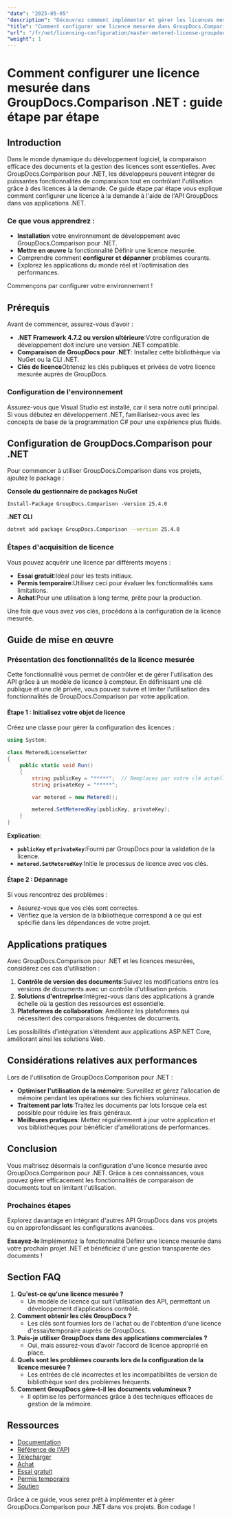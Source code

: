 ```yaml
---
"date": "2025-05-05"
"description": "Découvrez comment implémenter et gérer les licences mesurées avec GroupDocs.Comparison pour .NET. Ce guide couvre la configuration, le dépannage et les applications pratiques."
"title": "Comment configurer une licence mesurée dans GroupDocs.Comparison .NET - Guide étape par étape"
"url": "/fr/net/licensing-configuration/master-metered-license-groupdocs-comparison-net/"
"weight": 1
---
```


# Comment configurer une licence mesurée dans GroupDocs.Comparison .NET : guide étape par étape

## Introduction

Dans le monde dynamique du développement logiciel, la comparaison efficace des documents et la gestion des licences sont essentielles. Avec GroupDocs.Comparison pour .NET, les développeurs peuvent intégrer de puissantes fonctionnalités de comparaison tout en contrôlant l'utilisation grâce à des licences à la demande. Ce guide étape par étape vous explique comment configurer une licence à la demande à l'aide de l'API GroupDocs dans vos applications .NET.

### Ce que vous apprendrez :
- **Installation** votre environnement de développement avec GroupDocs.Comparison pour .NET.
- **Mettre en œuvre** la fonctionnalité Définir une licence mesurée.
- Comprendre comment **configurer et dépanner** problèmes courants.
- Explorez les applications du monde réel et l’optimisation des performances.

Commençons par configurer votre environnement !

## Prérequis

Avant de commencer, assurez-vous d’avoir :

- **.NET Framework 4.7.2 ou version ultérieure**:Votre configuration de développement doit inclure une version .NET compatible.
- **Comparaison de GroupDocs pour .NET**: Installez cette bibliothèque via NuGet ou la CLI .NET.
- **Clés de licence**Obtenez les clés publiques et privées de votre licence mesurée auprès de GroupDocs.

### Configuration de l'environnement

Assurez-vous que Visual Studio est installé, car il sera notre outil principal. Si vous débutez en développement .NET, familiarisez-vous avec les concepts de base de la programmation C# pour une expérience plus fluide.

## Configuration de GroupDocs.Comparison pour .NET

Pour commencer à utiliser GroupDocs.Comparison dans vos projets, ajoutez le package :

**Console du gestionnaire de packages NuGet**
```plaintext
Install-Package GroupDocs.Comparison -Version 25.4.0
```

**.NET CLI**
```bash
dotnet add package GroupDocs.Comparison --version 25.4.0
```

### Étapes d'acquisition de licence

Vous pouvez acquérir une licence par différents moyens :
- **Essai gratuit**:Idéal pour les tests initiaux.
- **Permis temporaire**:Utilisez ceci pour évaluer les fonctionnalités sans limitations.
- **Achat**:Pour une utilisation à long terme, prête pour la production.

Une fois que vous avez vos clés, procédons à la configuration de la licence mesurée.

## Guide de mise en œuvre

### Présentation des fonctionnalités de la licence mesurée

Cette fonctionnalité vous permet de contrôler et de gérer l'utilisation des API grâce à un modèle de licence à compteur. En définissant une clé publique et une clé privée, vous pouvez suivre et limiter l'utilisation des fonctionnalités de GroupDocs.Comparison par votre application.

#### Étape 1 : Initialisez votre objet de licence

Créez une classe pour gérer la configuration des licences :

```csharp
using System;

class MeteredLicenseSetter
{
    public static void Run()
    {
        string publicKey = "*****";  // Remplacez par votre clé actuelle
        string privateKey = "*****";

        var metered = new Metered();

        metered.SetMeteredKey(publicKey, privateKey);
    }
}
```

**Explication**: 
- **`publicKey` et `privateKey`**:Fourni par GroupDocs pour la validation de la licence.
- **`metered.SetMeteredKey`**:Initie le processus de licence avec vos clés.

#### Étape 2 : Dépannage

Si vous rencontrez des problèmes :
- Assurez-vous que vos clés sont correctes.
- Vérifiez que la version de la bibliothèque correspond à ce qui est spécifié dans les dépendances de votre projet.

## Applications pratiques

Avec GroupDocs.Comparison pour .NET et les licences mesurées, considérez ces cas d'utilisation :

1. **Contrôle de version des documents**:Suivez les modifications entre les versions de documents avec un contrôle d'utilisation précis.
2. **Solutions d'entreprise**:Intégrez-vous dans des applications à grande échelle où la gestion des ressources est essentielle.
3. **Plateformes de collaboration**: Améliorez les plateformes qui nécessitent des comparaisons fréquentes de documents.

Les possibilités d’intégration s’étendent aux applications ASP.NET Core, améliorant ainsi les solutions Web.

## Considérations relatives aux performances

Lors de l'utilisation de GroupDocs.Comparison pour .NET :

- **Optimiser l'utilisation de la mémoire**: Surveillez et gérez l'allocation de mémoire pendant les opérations sur des fichiers volumineux.
- **Traitement par lots**:Traitez les documents par lots lorsque cela est possible pour réduire les frais généraux.
- **Meilleures pratiques**: Mettez régulièrement à jour votre application et vos bibliothèques pour bénéficier d'améliorations de performances.

## Conclusion

Vous maîtrisez désormais la configuration d'une licence mesurée avec GroupDocs.Comparison pour .NET. Grâce à ces connaissances, vous pouvez gérer efficacement les fonctionnalités de comparaison de documents tout en limitant l'utilisation.

### Prochaines étapes

Explorez davantage en intégrant d'autres API GroupDocs dans vos projets ou en approfondissant les configurations avancées.

**Essayez-le**:Implémentez la fonctionnalité Définir une licence mesurée dans votre prochain projet .NET et bénéficiez d'une gestion transparente des documents !

## Section FAQ

1. **Qu'est-ce qu'une licence mesurée ?**
   - Un modèle de licence qui suit l’utilisation des API, permettant un développement d’applications contrôlé.
2. **Comment obtenir les clés GroupDocs ?**
   - Les clés sont fournies lors de l'achat ou de l'obtention d'une licence d'essai/temporaire auprès de GroupDocs.
3. **Puis-je utiliser GroupDocs dans des applications commerciales ?**
   - Oui, mais assurez-vous d’avoir l’accord de licence approprié en place.
4. **Quels sont les problèmes courants lors de la configuration de la licence mesurée ?**
   - Les entrées de clé incorrectes et les incompatibilités de version de bibliothèque sont des problèmes fréquents.
5. **Comment GroupDocs gère-t-il les documents volumineux ?**
   - Il optimise les performances grâce à des techniques efficaces de gestion de la mémoire.

## Ressources

- [Documentation](https://docs.groupdocs.com/comparison/net/)
- [Référence de l'API](https://reference.groupdocs.com/comparison/net/)
- [Télécharger](https://releases.groupdocs.com/comparison/net/)
- [Achat](https://purchase.groupdocs.com/buy)
- [Essai gratuit](https://releases.groupdocs.com/comparison/net/)
- [Permis temporaire](https://purchase.groupdocs.com/temporary-license/)
- [Soutien](https://forum.groupdocs.com/c/comparison/)

Grâce à ce guide, vous serez prêt à implémenter et à gérer GroupDocs.Comparison pour .NET dans vos projets. Bon codage !